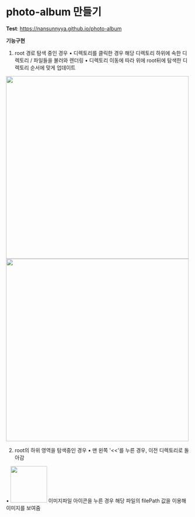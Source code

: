 # photo-album 만들기
**Test**: https://nansunnyya.github.io/photo-album

****기능구현****

1. root 경로 탐색 중인 경우
•	디렉토리를 클릭한 경우 해당 디렉토리 하위에 속한 디렉토리 / 파일들을 불러와 렌더링
•	디렉토리 이동에 따라 위에 root뒤에 탐색한 디렉토리 순서에 맞게 업데이트

<img src="https://user-images.githubusercontent.com/76245273/111911207-e3be4080-8aa7-11eb-9056-4921249516e0.png" width="500"> 




<img src="https://user-images.githubusercontent.com/76245273/111914063-e757c480-8ab3-11eb-9888-c976277a559f.png" width="500"> 

2. root의 하위 영역을 탐색중인 경우
•	맨 왼쪽 '<<'를 누른 경우, 이전 디렉토리로 돌아감

•	<img src="https://user-images.githubusercontent.com/76245273/111914112-14a47280-8ab4-11eb-9f81-4024c94a21f4.png" width="100"> 이미지파일 아이콘을 누른 경우 해당 파일의 filePath 값을 이용해 이미지를 보여줌

